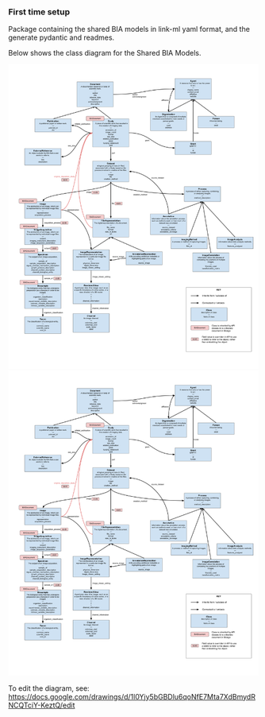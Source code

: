 ### First time setup
Package containing the shared BIA models in link-ml yaml format, and the generate pydantic and readmes.

Below shows the class diagram for the Shared BIA Models.

![Alt text](./src/bia_models/Datamodel-class_diagram.svg)
<img src="./src/bia_models/Datamodel-class_diagram.svg">

To edit the diagram, see: https://docs.google.com/drawings/d/1l0Yjy5bGBDlu6qoNfE7Mta7XdBmydRNCQTciY-KeztQ/edit

